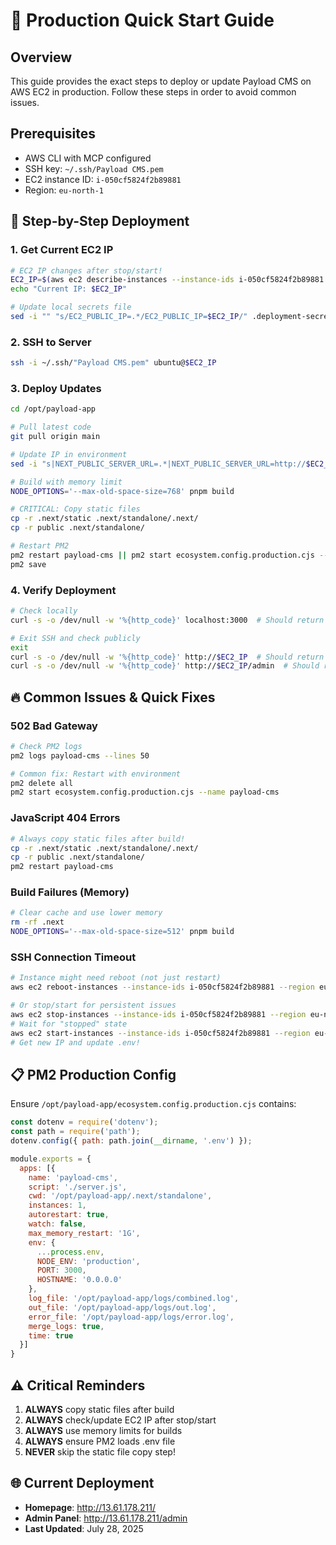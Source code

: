 # 🚀 Production Quick Start Guide

## Overview
This guide provides the exact steps to deploy or update Payload CMS on AWS EC2 in production. Follow these steps in order to avoid common issues.

## Prerequisites
- AWS CLI with MCP configured
- SSH key: `~/.ssh/Payload CMS.pem`
- EC2 instance ID: `i-050cf5824f2b89881`
- Region: `eu-north-1`

## 🎯 Step-by-Step Deployment

### 1. Get Current EC2 IP
```bash
# EC2 IP changes after stop/start!
EC2_IP=$(aws ec2 describe-instances --instance-ids i-050cf5824f2b89881 --region eu-north-1 --query "Reservations[0].Instances[0].PublicIpAddress" --output text)
echo "Current IP: $EC2_IP"

# Update local secrets file
sed -i "" "s/EC2_PUBLIC_IP=.*/EC2_PUBLIC_IP=$EC2_IP/" .deployment-secrets
```

### 2. SSH to Server
```bash
ssh -i ~/.ssh/"Payload CMS.pem" ubuntu@$EC2_IP
```

### 3. Deploy Updates
```bash
cd /opt/payload-app

# Pull latest code
git pull origin main

# Update IP in environment
sed -i "s|NEXT_PUBLIC_SERVER_URL=.*|NEXT_PUBLIC_SERVER_URL=http://$EC2_IP|" .env

# Build with memory limit
NODE_OPTIONS='--max-old-space-size=768' pnpm build

# CRITICAL: Copy static files
cp -r .next/static .next/standalone/.next/
cp -r public .next/standalone/

# Restart PM2
pm2 restart payload-cms || pm2 start ecosystem.config.production.cjs --name payload-cms
pm2 save
```

### 4. Verify Deployment
```bash
# Check locally
curl -s -o /dev/null -w '%{http_code}' localhost:3000  # Should return 200

# Exit SSH and check publicly
exit
curl -s -o /dev/null -w '%{http_code}' http://$EC2_IP  # Should return 200
curl -s -o /dev/null -w '%{http_code}' http://$EC2_IP/admin  # Should return 307
```

## 🔥 Common Issues & Quick Fixes

### 502 Bad Gateway
```bash
# Check PM2 logs
pm2 logs payload-cms --lines 50

# Common fix: Restart with environment
pm2 delete all
pm2 start ecosystem.config.production.cjs --name payload-cms
```

### JavaScript 404 Errors
```bash
# Always copy static files after build!
cp -r .next/static .next/standalone/.next/
cp -r public .next/standalone/
pm2 restart payload-cms
```

### Build Failures (Memory)
```bash
# Clear cache and use lower memory
rm -rf .next
NODE_OPTIONS='--max-old-space-size=512' pnpm build
```

### SSH Connection Timeout
```bash
# Instance might need reboot (not just restart)
aws ec2 reboot-instances --instance-ids i-050cf5824f2b89881 --region eu-north-1

# Or stop/start for persistent issues
aws ec2 stop-instances --instance-ids i-050cf5824f2b89881 --region eu-north-1
# Wait for "stopped" state
aws ec2 start-instances --instance-ids i-050cf5824f2b89881 --region eu-north-1
# Get new IP and update .env!
```

## 📋 PM2 Production Config
Ensure `/opt/payload-app/ecosystem.config.production.cjs` contains:
```javascript
const dotenv = require('dotenv');
const path = require('path');
dotenv.config({ path: path.join(__dirname, '.env') });

module.exports = {
  apps: [{
    name: 'payload-cms',
    script: './server.js',
    cwd: '/opt/payload-app/.next/standalone',
    instances: 1,
    autorestart: true,
    watch: false,
    max_memory_restart: '1G',
    env: {
      ...process.env,
      NODE_ENV: 'production',
      PORT: 3000,
      HOSTNAME: '0.0.0.0'
    },
    log_file: '/opt/payload-app/logs/combined.log',
    out_file: '/opt/payload-app/logs/out.log',
    error_file: '/opt/payload-app/logs/error.log',
    merge_logs: true,
    time: true
  }]
}
```

## ⚠️ Critical Reminders
1. **ALWAYS** copy static files after build
2. **ALWAYS** check/update EC2 IP after stop/start
3. **ALWAYS** use memory limits for builds
4. **ALWAYS** ensure PM2 loads .env file
5. **NEVER** skip the static file copy step!

## 🌐 Current Deployment
- **Homepage**: http://13.61.178.211/
- **Admin Panel**: http://13.61.178.211/admin
- **Last Updated**: July 28, 2025
